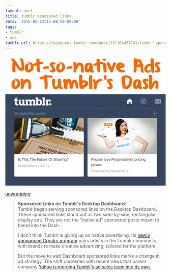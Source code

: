 ```yaml
---
layout: post
title: tumblr sponsored links
date: '2015-02-15T15:08:59-08:00'
tags:
- tumblr
- ads
tumblr_url: https://fugugames.tumblr.com/post/111104457741/tumblr-sponsored-links
---
```

 ![](/tumblr_files/tumblr_njtr2lclAR1r7ealro1_r1_540.jpg)  

[unwrapping](http://unwrapping.tumblr.com/post/111098381082/tumblr-sponsored-links):

> **Sponsored Links on Tumblr’s Desktop Dashboard:**  
> Tumblr began serving sponsored links on the Desktop Dashboard. These sponsored links stand out as two side-by-side, rectangular display ads. They are not the “native ad” sponsored posts meant to blend into the Dash.
> 
> I don’t think Tumblr is giving up on native advertising. Its [newly announced Creatrs program](http://staff.tumblr.com/post/108836420670/hey-creative-people-tumblr-already-loves-your) pairs artists in the Tumblr community with brands to make creative advertising, tailored for the platform.
> 
> But the move to web Dashboard sponsored links marks a change in ad strategy. The shift correlates with recent news that parent company [Yahoo is merging Tumblr’s ad sales team into its own](http://www.bloomberg.com/news/articles/2015-02-07/tumblr-ad-executive-stepping-down-as-yahoo-combines-teams).

